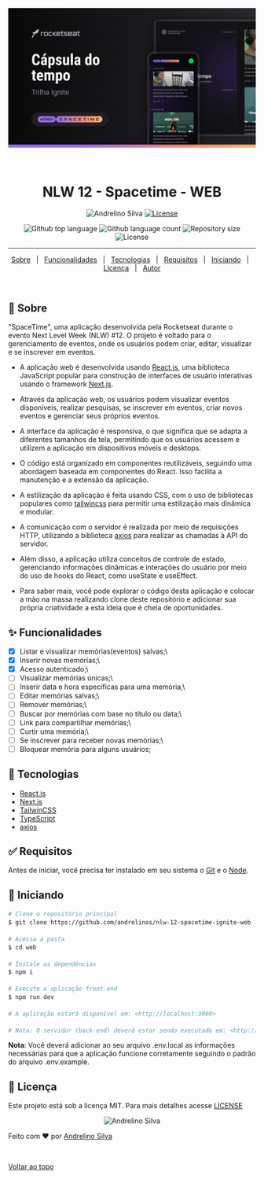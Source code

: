 <div align="center" id="top">
  <img src="./.github/print.png" alt="NLW-12 - Spacetime" />

  &#xa0;
</div>

<h1 align="center">NLW 12 - Spacetime - WEB</h1>

<p align="center">
  <img src="https://img.shields.io/static/v1?label=NLW-12&message=Spacetime&color=8257e5&labelColor=202024" alt="Andrelino Silva" />
  <a href="LICENSE"><img  src="https://img.shields.io/static/v1?label=License&message=MIT&color=8257e5&labelColor=202024" alt="License"></a>
</p>

<p align="center">
  <img alt="Github top language" src="https://img.shields.io/github/languages/top/andrelinos/nlw-12-spacetime-ignite-web?color=56BEB8">

  <img alt="Github language count" src="https://img.shields.io/github/languages/count/andrelinos/nlw-12-spacetime-ignite-web?color=56BEB8">

  <img alt="Repository size" src="https://img.shields.io/github/repo-size/andrelinos/nlw-12-spacetime-ignite-web?color=56BEB8">

  <img alt="License" src="https://img.shields.io/github/license/andrelinos/nlw-12-spacetime-ignite-web?color=56BEB8">

</p>

<hr>

<p align="center">
  <a href="#balloon-sobre">Sobre</a> &#xa0; | &#xa0;
  <a href="#sparkles-funcionalidades">Funcionalidades</a> &#xa0; | &#xa0;
  <a href="#rocket-tecnologias">Tecnologias</a> &#xa0; | &#xa0;
  <a href="#white_check_mark-requisitos">Requisitos</a> &#xa0; | &#xa0;
  <a href="#checkered_flag-iniciando">Iniciando</a> &#xa0; | &#xa0;
  <a href="#memo-licen%C3%A7a">Licença</a> &#xa0; | &#xa0;
  <a href="https://andrelino.dev" target="_blank">Autor</a>
</p>

<br>

## :balloon: Sobre ##

"SpaceTime", uma aplicação desenvolvida pela Rocketseat durante o evento Next Level Week (NLW) #12. O projeto é voltado para o gerenciamento de eventos, onde os usuários podem criar, editar, visualizar e se inscrever em eventos.

- A aplicação web é desenvolvida usando [React.js](https://reactjs.org/), uma biblioteca JavaScript popular para construção de interfaces de usuário interativas usando o framework [Next.js](https://nextjs.org/).

- Através da aplicação web, os usuários podem visualizar eventos disponíveis, realizar pesquisas, se inscrever em eventos, criar novos eventos e gerenciar seus próprios eventos.

- A interface da aplicação é responsiva, o que significa que se adapta a diferentes tamanhos de tela, permitindo que os usuários acessem e utilizem a aplicação em dispositivos móveis e desktops.

- O código está organizado em componentes reutilizáveis, seguindo uma abordagem baseada em componentes do React. Isso facilita a manutenção e a extensão da aplicação.

- A estilização da aplicação é feita usando CSS, com o uso de bibliotecas populares como [tailwincss](https://tailwindcss.com/) para permitir uma estilização mais dinâmica e modular.

- A comunicação com o servidor é realizada por meio de requisições HTTP, utilizando a biblioteca [axios](https://axios-http.com/) para realizar as chamadas à API do servidor.

- Além disso, a aplicação utiliza conceitos de controle de estado, gerenciando informações dinâmicas e interações do usuário por meio do uso de hooks do React, como useState e useEffect.

- Para saber mais, você pode explorar o código desta aplicação e colocar a mão na massa realizando clone deste repositório e adicionar sua própria criatividade a esta ideia que é cheia de oportunidades.

## :sparkles: Funcionalidades ##

- [x] Listar e visualizar memórias(eventos) salvas;\
- [x] Inserir novas memórias;\
- [x] Acesso autenticado;\
- [ ] Visualizar memórias únicas;\
- [ ] Inserir data e hora específicas para uma memória;\
- [ ] Editar memórias salvas;\
- [ ] Remover memórias;\
- [ ] Buscar por memórias com base no título ou data;\
- [ ] Link para compartilhar memórias;\
- [ ] Curtir uma memória;\
- [ ] Se inscrever para receber novas memórias;\
- [ ] Bloquear memória para alguns usuários;

## :rocket: Tecnologias ##

- [React.js](https://reactjs.org/)
- [Next.js](https://nextjs.org/)
- [TailwinCSS](https://tailwindcss.com/)
- [TypeScript](https://www.typescriptlang.org/)
- [axios](https://axios-http.com/)

## :white_check_mark: Requisitos ##

Antes de iniciar, você precisa ter instalado em seu sistema o [Git](https://git-scm.com) e o [Node](https://nodejs.org/).

## :checkered_flag: Iniciando ##

```bash
# Clone o repositório principal
$ git clone https://github.com/andrelinos/nlw-12-spacetime-ignite-web

# Acessa a pasta
$ cd web

# Instale as dependências
$ npm i

# Execute a aplicação front-end
$ npm run dev

# A aplicação estará disponível em: <http://localhost:3000>

# Nota: O servidor (back-end) deverá estar sendo executado em: <http://localhost:3333>
```

**Nota**: Você deverá adicionar ao seu arquivo .env.local as informações necessárias para que a aplicação funcione corretamente seguindo o padrão do arquivo .env.example.

## :memo: Licença ##

Este projeto está sob a licença MIT. Para mais detalhes acesse [LICENSE](LICENSE)

<p align="center">
  <img alt="Andrelino Silva" src="https://avatars.githubusercontent.com/u/35929943?v=4" width="100px" />
</p>

Feito com :heart: por <a href="https://andrelino.dev" target="_blank">Andrelino Silva</a>

&#xa0;

<a href="#top">Voltar ao topo</a>
